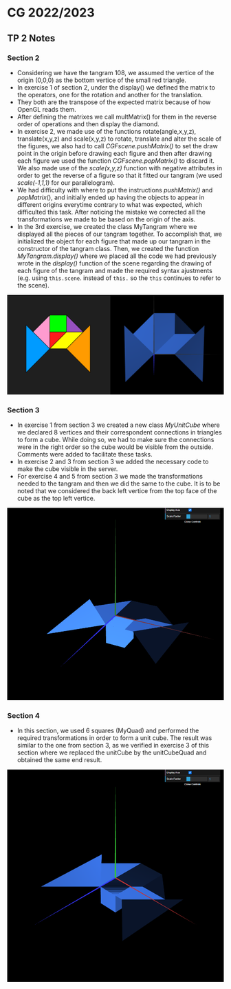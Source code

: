 # CG 2022/2023


## TP 2 Notes

### Section 2

- Considering we have the tangram 108, we assumed the vertice of the origin (0,0,0) as the bottom vertice of the small red triangle.
- In exercise 1 of section 2, under the display() we defined the matrix to the operators, one for the rotation and another for the translation. 
- They both are the transpose of the expected matrix because of how OpenGL reads them. 
- After defining the matrixes we call multMatrix() for them in the reverse order of operations and then display the diamond.
- In exercise 2, we made use of the functions rotate(angle,x,y,z), translate(x,y,z) and scale(x,y,z) to rotate, translate and alter the scale of the figures, we also had to call *CGFscene.pushMatrix()* to set the draw point in the origin before drawing each figure and then after drawing each figure we used the function *CGFscene.popMatrix()* to discard it. We also made use of the *scale(x,y,z)* function with negative attributes in order to get the reverse of a figure so that it fitted our tangram (we used *scale(-1,1,1)* for our parallelogram). 
- We had difficulty with where to put the instructions *pushMatrix()* and *popMatrix*(), and initially ended up having the objects to appear in different origins everytime contrary to what was expected, which difficulted this task. After noticing the mistake we corrected all the transformations we made to be based on the origin of the axis.  
- In the 3rd exercise, we created the class MyTangram where we displayed all the pieces of our tangram together. To accomplish that, we initialized the object for each figure that made up our tangram in the constructor of the tangram class. Then, we created the function *MyTangram.display()* where we placed all the code we had previously wrote in the *display()* function of the scene regarding the drawing of each figure of the tangram and made the required syntax ajustments (e.g. using `this.scene`. instead of `this.` so the `this` continues to refer to the scene). 

![Screenshot 1](screenshots/cg-t10g05-tp2-1.png)


### Section 3

- In exercise 1 from section 3 we created a new class *MyUnitCube* where we declared 8 vertices and their correspondent connections in triangles to form a cube. While doing so, we had to make sure the connections were in the right order so the cube would be visible from the outside. Comments were added to facilitate these tasks.
- In exercise 2 and 3 from section 3 we added the necessary code to make the cube visible in the server.
- For exercise 4 and 5 from section 3 we made the transformations needed to the tangram and then we did the same to the cube. It is to be noted that we considered the back left vertice from the top face of the cube as the top left vertice.

![Screenshot 2](screenshots/cg-t10g05-tp2-2.png)


### Section 4

- In this section, we used 6 squares (MyQuad) and performed the required transformations in order to form a unit cube. The result was similar to the one from section 3, as we verified in exercise 3 of this section where we replaced the unitCube by the unitCubeQuad and obtained the same end result. 

![Screenshot 3](screenshots/cg-t10g05-tp2-3.png)


